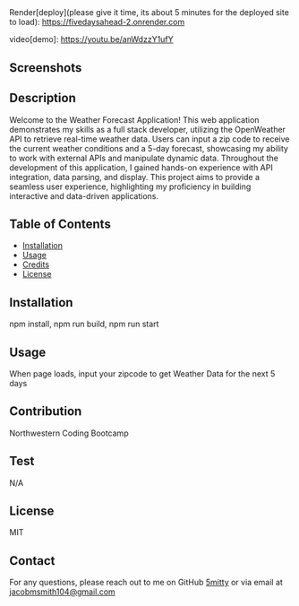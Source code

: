 ## <FIVEDAYSAHEAD>

Render[deploy](please give it time, its about 5 minutes for the deployed site to load): https://fivedaysahead-2.onrender.com

video[demo]: https://youtu.be/anWdzzY1ufY

## Screenshots



## Description

Welcome to the Weather Forecast Application! This web application
demonstrates my skills as a full stack developer, utilizing the OpenWeather
API to retrieve real-time weather data. Users can input a zip code to
receive the current weather conditions and a 5-day forecast, showcasing
my ability to work with external APIs and manipulate dynamic data.
Throughout the development of this application, I gained hands-on experience
with API integration, data parsing, and display. This project aims to
provide a seamless user experience, highlighting my proficiency in
building interactive and data-driven applications.

## Table of Contents

- [Installation](#installation)
- [Usage](#usage)
- [Credits](#credits)
- [License](#license)

## Installation

npm install, npm run build, npm run start

## Usage

When page loads, input your zipcode to get Weather Data for the next 5 days

## Contribution

Northwestern Coding Bootcamp

## Test

N/A

## License

MIT

## Contact

For any questions, please reach out to me on GitHub [5mitty](https://github.com/5mitty) or via email at jacobmsmith104@gmail.com